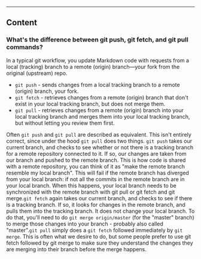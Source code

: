 ---

## Content

### What's the difference between git push, git fetch, and git pull commands?

In a typical git workflow, you update Markdown code with requests from a local (tracking) branch to a remote (origin) branch—your fork from the original (upstream) repo.

- `git push` - sends changes from a local tracking branch to a remote (origin) branch, your fork.
- `git fetch` -  retrieves changes from a remote (origin) branch that don't exist in your local tracking branch, but does not merge them.
- `git pull` - retrieves changes from a remote (origin) branch into your local tracking branch and merges them into your local tracking branch, but without letting you review them first.

Often `git push` and `git pull` are described as equivalent. This isn't entirely correct, since under the hood `git pull` does two things. `git push` takes our current branch, and checks to see whether or not there is a tracking branch for a remote repository connected to it. If so, our changes are taken from our branch and pushed to the remote branch. This is how code is shared with a remote repository, you can think of it as "make the remote branch resemble my local branch". This will fail if the remote branch has diverged from your local branch: if not all the commits in the remote branch are in your local branch. When this happens, your local branch needs to be synchronized with the remote branch with git pull or git fetch and git merge.`git fetch` again takes our current branch, and checks to see if there is a tracking branch. If so, it looks for changes in the remote branch, and pulls them into the tracking branch. It does not change your local branch. To do that, you'll need to do `git merge origin/master` (for the "master" branch) to merge those changes into your branch - probably also called "master".`git pull` simply does a `git fetch` followed immediately by `git merge`. This is often what we desire to do, but some people prefer to use git fetch followed by git merge to make sure they understand the changes they are merging into their branch before the merge happens.